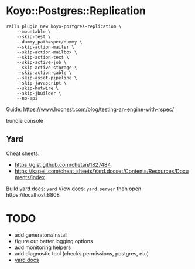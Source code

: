 # Koyo::Postgres::Replication

```
rails plugin new koyo-postgres-replication \
    --mountable \
    --skip-test \
    --dummy_path=spec/dummy \
    --skip-action-mailer \
    --skip-action-mailbox \
    --skip-action-text \
    --skip-active-job \
    --skip-active-storage \
    --skip-action-cable \
    --skip-asset-pipeline \
    --skip-javascript \
    --skip-hotwire \
    --skip-jbuilder \
    --no-api
```

Guide: https://www.hocnest.com/blog/testing-an-engine-with-rspec/

bundle console


## Yard

Cheat sheets:
* https://gist.github.com/chetan/1827484
* https://kapeli.com/cheat_sheets/Yard.docset/Contents/Resources/Documents/index

Build yard docs: `yard`
View docs: `yard server` then open https://localhost:8808


# TODO

* add generators/install
* figure out better logging options
* add monitoring helpers
* add diagnostic tool (checks permissions, postgres, etc)
* [yard docs](https://gnuu.org/2009/11/21/generate-yard-docs-for-your-gem/)
